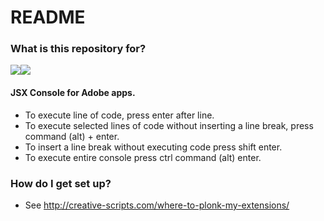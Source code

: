 # README #

### What is this repository for? ###

![][console]![][consoleSmall]


#### JSX Console for Adobe apps. ####
* To execute line of code, press enter after line.
* To execute selected lines of code without inserting a line break, press command (alt) + enter.
* To insert a line break without executing code press shift enter.
* To execute entire console press ctrl command (alt) enter.



### How do I get set up? ###

* See http://creative-scripts.com/where-to-plonk-my-extensions/




[console]: ./Images/console_buttons.png
[consoleSmall]: ./Images/console_no_buttons.png